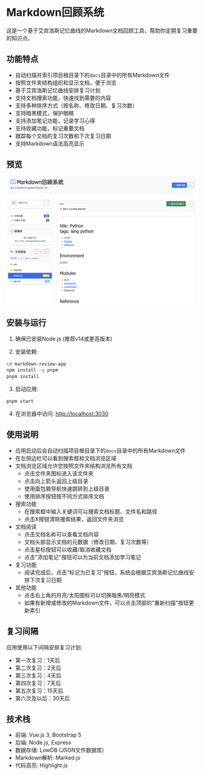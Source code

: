 # Markdown回顾系统

这是一个基于艾宾浩斯记忆曲线的Markdown文档回顾工具，帮助你定期复习重要的知识点。

## 功能特点

- 自动扫描并索引项目根目录下的`docs`目录中的所有Markdown文件
- 按照文件夹结构组织和显示文档，便于浏览
- 基于艾宾浩斯记忆曲线安排复习计划
- 支持文档搜索功能，快速找到需要的内容
- 支持多种排序方式（按名称、修改日期、复习次数）
- 支持暗黑模式，保护眼睛
- 支持添加笔记功能，记录学习心得
- 支持收藏功能，标记重要文档
- 跟踪每个文档的复习次数和下次复习日期
- 支持Markdown语法高亮显示

## 预览

![preview](./assets/layout.png)

## 安装与运行

1. 确保已安装Node.js (推荐v14或更高版本)

2. 安装依赖:

```bash
cd markdown-review-app
npm install -g pnpm
pnpm install
```

3. 启动应用:

```bash
pnpm start
```

4. 在浏览器中访问: <http://localhost:3030>

## 使用说明

- 应用启动后会自动扫描项目根目录下的`docs`目录中的所有Markdown文件
- 在左侧边栏可以看到搜索框和文档浏览区域
- 文档浏览区域允许您按照文件夹结构浏览所有文档
  - 点击文件夹图标进入该文件夹
  - 点击向上箭头返回上级目录
  - 使用面包屑导航快速跳转到上级目录
  - 使用排序按钮按不同方式排序文档
- 搜索功能
  - 在搜索框中输入关键词可以搜索文档标题、文件名和路径
  - 点击X按钮清除搜索结果，返回文件夹浏览
- 文档阅读
  - 点击文档名称可以查看文档内容
  - 文档头部显示文档的元数据（修改日期、复习次数等）
  - 点击星标按钮可以收藏/取消收藏文档
  - 点击"添加笔记"按钮可以为当前文档添加学习笔记
- 复习功能
  - 阅读完成后，点击"标记为已复习"按钮，系统会根据艾宾浩斯记忆曲线安排下次复习日期
- 其他功能
  - 点击右上角的月亮/太阳图标可以切换暗黑/明亮模式
  - 如果有新增或修改的Markdown文件，可以点击顶部的"重新扫描"按钮更新索引

## 复习间隔

应用使用以下间隔安排复习计划:

- 第一次复习：1天后
- 第二次复习：2天后
- 第三次复习：4天后
- 第四次复习：7天后
- 第五次复习：15天后
- 第六次及以后：30天后

## 技术栈

- 前端: Vue.js 3, Bootstrap 5
- 后端: Node.js, Express
- 数据存储: LowDB (JSON文件数据库)
- Markdown解析: Marked.js
- 代码高亮: Highlight.js
